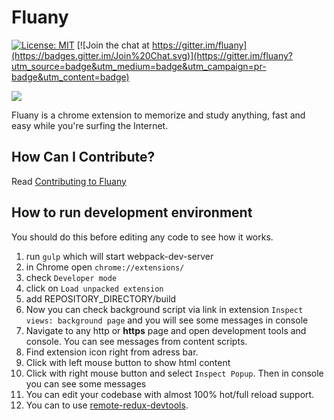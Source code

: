# Fluany

[![License: MIT](https://img.shields.io/badge/License-MIT-yellow.svg)](https://opensource.org/licenses/MIT)
[![Join the chat at https://gitter.im/fluany](https://badges.gitter.im/Join%20Chat.svg)](https://gitter.im/fluany?utm_source=badge&utm_medium=badge&utm_campaign=pr-badge&utm_content=badge)

![](https://github.com/victorvoid/fluany/blob/master/src/assets/octoflu.png)

Fluany is a chrome extension to memorize and study anything, fast and easy while you're surfing the Internet.

## How Can I Contribute?
  Read [Contributing to Fluany](CONTRIBUTING.md)
  
## How to run development environment

You should do this before editing any code to see how it works.

1. run `gulp` which will start webpack-dev-server
2. in Chrome open `chrome://extensions/`
3. check `Developer mode`
4. click on `Load unpacked extension`
5. add REPOSITORY_DIRECTORY/build
6. Now you can check background script via link in extension `Inspect views: background page` and you will see some messages in console
7. Navigate to any http or **https** page and open development tools and console. You can see messages from content scripts.
8. Find extension icon right from adress bar.
  1. Click with left mouse button to show html content
  2. Click with right mouse button and select `Inspect Popup`. Then in console you can see some messages
9. You can edit your codebase with almost 100% hot/full reload support.
10. You can to use [remote-redux-devtools](https://github.com/zalmoxisus/remote-redux-devtools).

